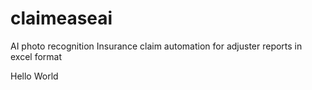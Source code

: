 # claimeaseai
AI photo recognition Insurance claim automation for adjuster reports in excel format

Hello World